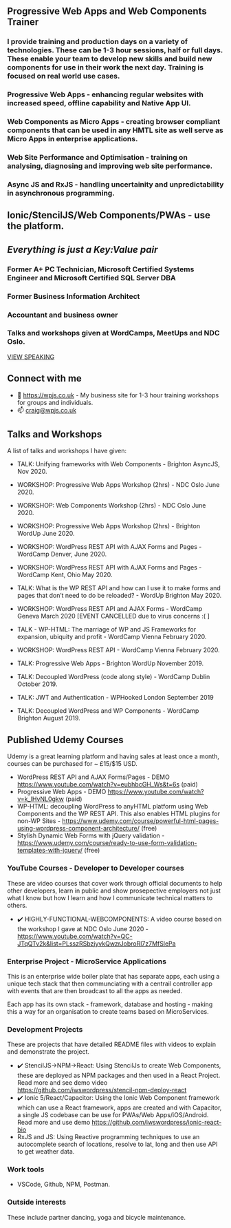<!--![TECH](https://images.unsplash.com/photo-1519389950473-47ba0277781c?ixlib=rb-1.2.1&ixid=eyJhcHBfaWQiOjEyMDd9&auto=format&fit=crop&w=1350&q=80)-->
<!--## ASYNCJS talk - REPO: https://github.com/iwswordpress/webcomponents
## ASYNCJS talk - SLIDES: https://wpjs.co.uk/webcomponents.pdf-->


## Progressive Web Apps and Web Components Trainer

### I provide training and production days on a variety of technologies. These can be 1-3 hour sessions, half or full days. These enable  your team to develop new skills and build new components for use in their work the next day. Training is focused on real world use cases.

### Progressive Web Apps - enhancing regular websites with increased speed, offline capability and Native App UI.
### Web Components as Micro Apps - creating browser compliant components that can be used in any HMTL site as well serve as Micro Apps in enterprise applications.
### Web Site Performance and Optimisation - training on analysing, diagnosing and improving web site performance.
### Async JS and RxJS - handling uncertainity and unpredictability in asynchronous programming.

## Ionic/StencilJS/Web Components/PWAs - use the platform.
## *Everything is just a Key:Value pair*
### Former A+ PC Technician, Microsoft Certified Systems Engineer and Microsoft Certified SQL Server DBA
### Former Business Information Architect
### Accountant and business owner
### Talks and workshops given at WordCamps, MeetUps and NDC Oslo.
[VIEW SPEAKING](#talks-and-workshops)


## Connect with me
- 👯 https://wpjs.co.uk - My business site for 1-3 hour training workshops for groups and individuals.
- 📫 craig@wpjs.co.uk

## Talks and Workshops

A list of talks and workshops I have given:

- TALK: Unifying frameworks with Web Components - Brighton AsyncJS, Nov 2020.

- WORKSHOP: Progressive Web Apps Workshop (2hrs) - NDC Oslo June 2020.

- WORKSHOP: Web Components Workshop (2hrs) - NDC Oslo June 2020.

- WORKSHOP: Progressive Web Apps Workshop (2hrs) - Brighton WordUp June 2020.

- WORKSHOP: WordPress REST API with AJAX Forms and Pages - WordCamp Denver, June 2020.

- WORKSHOP: WordPress REST API with AJAX Forms and Pages - WordCamp Kent, Ohio May 2020.

- TALK: What is the WP REST API and how can I use it to make forms and pages that don’t need to do be reloaded? - WordUp Brighton May 2020.

- WORKSHOP: WordPress REST API and AJAX Forms - WordCamp Geneva March 2020 [EVENT CANCELLED due to virus concerns :( ]

- TALK - WP-HTML: The marriage of WP and JS Frameworks for expansion, ubiquity and profit - WordCamp Vienna February 2020.

- WORKSHOP: WordPress REST API - WordCamp Vienna February 2020.

- TALK: Progressive Web Apps - Brighton WordUp November 2019.

- TALK: Decoupled WordPress (code along style) - WordCamp Dublin October 2019.

- TALK: JWT and Authentication - WPHooked London September 2019

- TALK: Decoupled WordPress and WP Components - WordCamp Brighton August 2019.


##  Published Udemy Courses

Udemy is a great learning platform and having sales at least once a month, courses can be purchased for ~ £15/$15 USD.

- WordPress REST API and AJAX Forms/Pages - DEMO https://www.youtube.com/watch?v=eubhbcGH_Ws&t=6s (paid)
- Progressive Web Apps - DEMO https://www.youtube.com/watch?v=k_lHvNL0gkw (paid)
- WP-HTML: decoupling WordPress to anyHTML platform using Web Components and the WP REST API. This also enables HTML plugins for non-WP Sites - https://www.udemy.com/course/powerful-html-pages-using-wordpress-component-architecture/ (free)
- Stylish Dynamic Web Forms with jQuery validation - https://www.udemy.com/course/ready-to-use-form-validation-templates-with-jquery/ (free)


###  YouTube Courses - Developer to Developer courses

These are video courses that cover work through official documents to help other developers, learn in public and show prosepective employers not just what I know but how I learn and how I communicate technical matters to others.

- :heavy_check_mark: HIGHLY-FUNCTIONAL-WEBCOMPONENTS: A video course based on the workshop I gave at NDC Oslo June 2020 - https://www.youtube.com/watch?v=QC-JTqQTv2k&list=PLsszRSbzjyvkQwzrJobroRl7z7MfSlePa 

### Enterprise Project - MicroService Applications

This is an enterprise wide boiler plate that has separate apps, each using a unique tech stack that then communciating with a centrail controller app with events that are then broadcast to all the apps as needed.

Each app has its own stack - framework, database and hosting - making this a way for an organisation to create teams based on MicroServices.

### Development Projects

These are projects that have detailed README files with videos to explain and demonstrate the project.

- :heavy_check_mark: StencilJS->NPM->React: Using StencilJs to create Web Components, these are deployed as NPM packages and then used in a React Project. Read more and see demo video https://github.com/iwswordpress/stencil-npm-deploy-react
- :heavy_check_mark: Ionic 5/React/Capacitor: Using the Ionic Web Component framework which can use a React framework, apps are created and with Capacitor, a single JS codebase can be use for PWAs/Web Apps/iOS/Android. Read more and use demo https://github.com/iwswordpress/ionic-react-bio
- RxJS and JS: Using Reactive programming techniques to use an autocomplete search of locations, resolve to lat, long and then use API to get weather data.


###  Work tools

- VSCode, Github, NPM, Postman.

###  Outside interests

These include partner dancing, yoga and bicycle maintenance.
